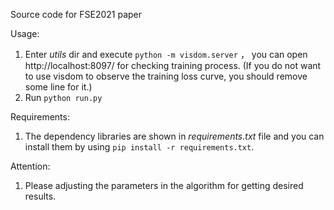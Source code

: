 Source code for FSE2021 paper

Usage:

1. Enter *utils* dir and execute `python -m visdom.server` ， you can open http://localhost:8097/ for checking training process. (If you do not want to use visdom to observe the training loss curve, you should remove some line for it.)
2. Run `python run.py`

Requirements:

1. The dependency libraries are shown in *requirements.txt* file and you can install them by using `pip install -r requirements.txt`.

Attention:

1. Please adjusting the parameters in the algorithm for getting desired results.

